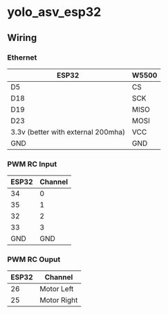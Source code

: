 # yolo_asv_esp32

## Wiring
### Ethernet
| ESP32                              | W5500 |
|------------------------------------|-------|
| D5                                 | CS    |
| D18                                | SCK   |
| D19                                | MISO  |
| D23                                | MOSI  |
| 3.3v (better with external 200mha) | VCC   |
| GND                                | GND   |
### PWM RC Input
| ESP32 | Channel |
|-------|---------|
| 34    | 0       |
| 35    | 1       |
| 32    | 2       |
| 33    | 3       |
| GND   | GND     |
### PWM RC Ouput
| ESP32 | Channel     |
|-------|-------------|
| 26    | Motor Left  |
| 25    | Motor Right |
